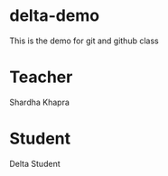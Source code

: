 # delta-demo
This is the demo for git and github class

# Teacher
Shardha Khapra

# Student
Delta Student